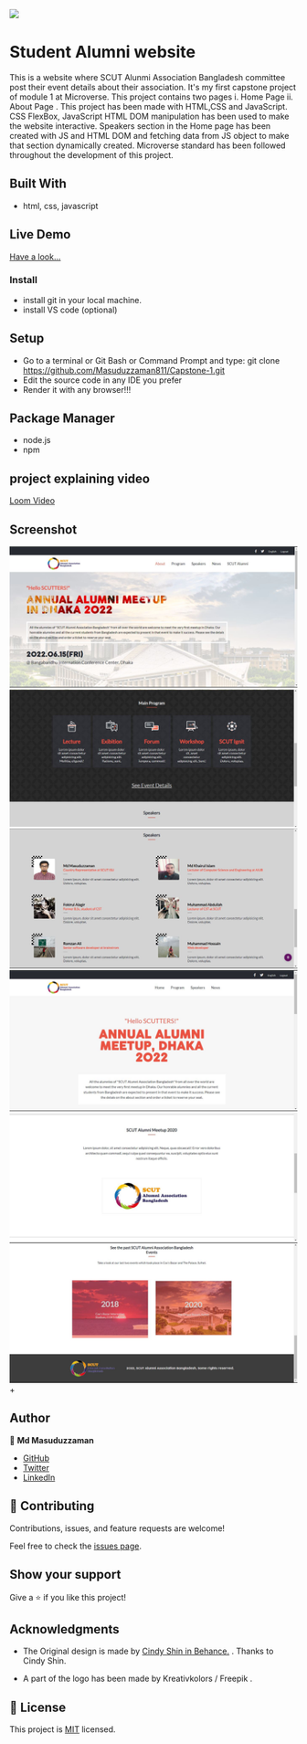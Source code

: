 ![](https://img.shields.io/badge/Microverse-blueviolet)


# Student Alumni website

 This is a website where SCUT Alunmi Association Bangladesh committee post their event details about their association. It's my first capstone project of module 1 at Microverse. This project contains two pages i. Home Page ii. About Page . This project has been made with HTML,CSS and JavaScript. CSS FlexBox, JavaScript HTML DOM manipulation has been used to make the website interactive. Speakers section in the Home page has been created with JS and HTML DOM and fetching data from JS object to make that section dynamically created. Microverse standard has been followed throughout the development of this project.


## Built With

- html, css, javascript

## Live Demo

[Have a look...](https://masuduzzaman811.github.io/Capstone-1/)


### Install
- install git in your local machine.
- install VS code (optional)

## Setup

- Go to a terminal or Git Bash or Command Prompt and type: git clone https://github.com/Masuduzzaman811/Capstone-1.git
- Edit the source code in any IDE you prefer
- Render it with any browser!!!

## Package Manager

- node.js
- npm

## project explaining video

[Loom Video](https://www.loom.com/share/0e849c7965504297ac83dbe923f0ea7b)

## Screenshot

![screenshot1](image/home1.JPG)
![screenshot2](image/home2.JPG)
![screenshot3](image/home3.JPG)
![screenshot4](image/about.JPG)
![screenshot3](image/about1.jpg)
![screenshot4](image/about2.jpg)+

## Author

👤 **Md Masuduzzaman**

- [GitHub](https://github.com/Masuduzzaman811)
- [Twitter](https://twitter.com/msd_811)
- [LinkedIn](https://www.linkedin.com/in/msd811/)


## 🤝 Contributing

Contributions, issues, and feature requests are welcome!

Feel free to check the [issues page](../../issues/).

## Show your support

Give a ⭐️ if you like this project!

## Acknowledgments
- The Original design is made by [Cindy Shin in Behance.](https://www.behance.net/adagio07) . Thanks to Cindy Shin.

- A part of the logo has been made by Kreativkolors / Freepik .

## 📝 License

This project is [MIT](./MIT.md) licensed.
